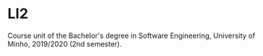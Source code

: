# LI2
Course unit of the Bachelor's degree in Software Engineering, University of Minho, 2019/2020 (2nd semester).
